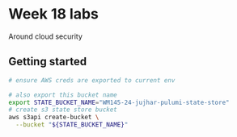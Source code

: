 # Week 18 labs

Around cloud security

## Getting started

```bash
# ensure AWS creds are exported to current env

# also export this bucket name
export STATE_BUCKET_NAME="WM145-24-jujhar-pulumi-state-store"
# create s3 state store bucket
aws s3api create-bucket \
  --bucket "${STATE_BUCKET_NAME}"

```
